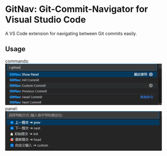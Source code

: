 # GitNav: Git-Commit-Navigator for Visual Studio Code
A VS Code extension for navigating between Git commits easily.

## Usage
commands:
![gitnav commands](images/commands.png)
panel:
![gitnav panel](images/panel.png)